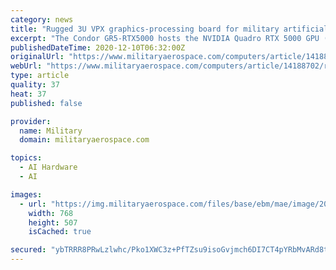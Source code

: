 ```yaml
---
category: news
title: "Rugged 3U VPX graphics-processing board for military artificial intelligence (AI) uses introduced by EIZO"
excerpt: "The Condor GR5-RTX5000 hosts the NVIDIA Quadro RTX 5000 GPU (TU104) on the board, and is for latency-sensitive applications in ISR, EW, and SIGINT."
publishedDateTime: 2020-12-10T06:32:00Z
originalUrl: "https://www.militaryaerospace.com/computers/article/14188702/rugged-3u-vpx-graphics-processing"
webUrl: "https://www.militaryaerospace.com/computers/article/14188702/rugged-3u-vpx-graphics-processing"
type: article
quality: 37
heat: 37
published: false

provider:
  name: Military
  domain: militaryaerospace.com

topics:
  - AI Hardware
  - AI

images:
  - url: "https://img.militaryaerospace.com/files/base/ebm/mae/image/2020/12/Eizo_10_Dec_2020.5fd0b415a4d55.png?auto=format&fit=max&w=1200"
    width: 768
    height: 507
    isCached: true

secured: "ybTRRR8PRwLzlwhc/Pko1XWC3z+PfTZsu9isoGvjmch6DI7CT4pYRbMvARd8te2drahpLCNgG8K3it6dNzP2efhD7Aq7uffs+3LO42HVwngKE/UA6QGv+8lOkigzQKpoXdwxfd1Coj9bAhTCTg8y/QWs/xUITLj/H2Yr9UkRJcycsr5vxTL+0GqSVvgNktTwunLk0/DqnV1q97xzh6ZU70N2P1Y1llwQ/bRjD4aeFpMHLPFfoC3O+pbHLLKo7BAW4MiBFWV897Qx4PZ/GyZ2W+Unb2c4+sgF/EhZnePa8oW4K9pyth0b3OVOsNgeQPawe5KxzxiryUpMtsYnCPayiRTlqfukuUT9lU723BJfpCE=;nyiKVi1Owu26GIQVRmxAsw=="
---
```


